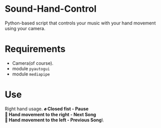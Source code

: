 
# Sound-Hand-Control
Python-based script that controls your music with your hand movement using your camera.

# Requirements

 - Camera(of course).
 - module `pyautogui`
 - module `mediapipe`
# Use
Right hand usage.
**✊ Closed fist - Pause**\
**🫱 Hand movement to the right - Next Song**\
**🫲 Hand movement to the left - Previous Song**\
